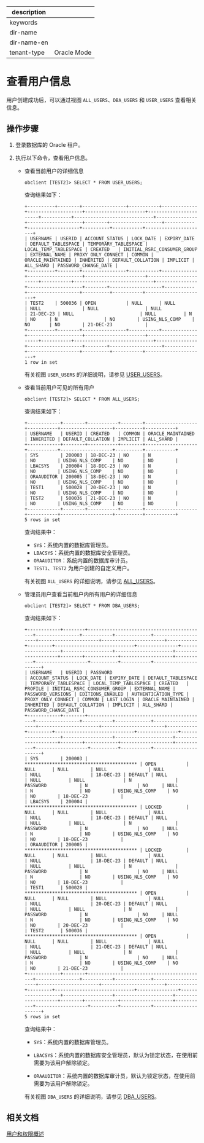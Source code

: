 |description||
|---|---|
|keywords||
|dir-name||
|dir-name-en||
|tenant-type|Oracle Mode|

# 查看用户信息

用户创建成功后，可以通过视图 `ALL_USERS`、`DBA_USERS` 和 `USER_USERS` 查看相关信息。

## 操作步骤

1. 登录数据库的 Oracle 租户。

2. 执行以下命令，查看用户信息。

   * 查看当前用户的详细信息

     ```shell
     obclient [TEST2]> SELECT * FROM USER_USERS;
     ```

      查询结果如下：

      ```shell
      +----------+--------+----------------+-----------+-------------+--------------------+----------------------+-----------------------+-----------+-----------------------------+---------------+--------------------+--------+-------------------+-----------+-------------------+----------+-----------+----------------------+
      | USERNAME | USERID | ACCOUNT_STATUS | LOCK_DATE | EXPIRY_DATE | DEFAULT_TABLESPACE | TEMPORARY_TABLESPACE | LOCAL_TEMP_TABLESPACE | CREATED   | INITIAL_RSRC_CONSUMER_GROUP | EXTERNAL_NAME | PROXY_ONLY_CONNECT | COMMON | ORACLE_MAINTAINED | INHERITED | DEFAULT_COLLATION | IMPLICIT | ALL_SHARD | PASSWORD_CHANGE_DATE |
      +----------+--------+----------------+-----------+-------------+--------------------+----------------------+-----------------------+-----------+-----------------------------+---------------+--------------------+--------+-------------------+-----------+-------------------+----------+-----------+----------------------+
      | TEST2    | 500036 | OPEN           | NULL      | NULL        | NULL               | NULL                 | NULL                  | 21-DEC-23 | NULL                        | NULL          | N                  | NO     | N                 | NO        | USING_NLS_COMP    | NO       | NO        | 21-DEC-23            |
      +----------+--------+----------------+-----------+-------------+--------------------+----------------------+-----------------------+-----------+-----------------------------+---------------+--------------------+--------+-------------------+-----------+-------------------+----------+-----------+----------------------+
      1 row in set
      ```

      有关视图 `USER_USERS` 的详细说明，请参见 [USER_USERS](../../../../../700.reference/700.system-views/500.system-view-of-oracle-mode/200.dictionary-view-of-oracle-mode/32100.user_users-of-oracle-mode.md)。

   * 查看当前用户可见的所有用户

      ```shell
      obclient [TEST2]> SELECT * FROM ALL_USERS;
      ```

      查询结果如下：

      ```shell
      +------------+--------+-----------+--------+-------------------+-----------+-------------------+----------+-----------+
      | USERNAME   | USERID | CREATED   | COMMON | ORACLE_MAINTAINED | INHERITED | DEFAULT_COLLATION | IMPLICIT | ALL_SHARD |
      +------------+--------+-----------+--------+-------------------+-----------+-------------------+----------+-----------+
      | SYS        | 200003 | 18-DEC-23 | NO     | N                 | NO        | USING_NLS_COMP    | NO       | NO        |
      | LBACSYS    | 200004 | 18-DEC-23 | NO     | N                 | NO        | USING_NLS_COMP    | NO       | NO        |
      | ORAAUDITOR | 200005 | 18-DEC-23 | NO     | N                 | NO        | USING_NLS_COMP    | NO       | NO        |
      | TEST1      | 500028 | 20-DEC-23 | NO     | N                 | NO        | USING_NLS_COMP    | NO       | NO        |
      | TEST2      | 500036 | 21-DEC-23 | NO     | N                 | NO        | USING_NLS_COMP    | NO       | NO        |
      +------------+--------+-----------+--------+-------------------+-----------+-------------------+----------+-----------+
      5 rows in set
      ```

      查询结果中：

      * `SYS`：系统内置的数据库管理员。
      * `LBACSYS`：系统内置的数据库安全管理员。
      * `ORAAUDITOR`：系统内置的数据库审计员。
      * `TEST1`、`TEST2` 为用户创建的自定义用户。

      有关视图 `ALL_USERS` 的详细说明，请参见 [ALL_USERS](../../../../../700.reference/700.system-views/500.system-view-of-oracle-mode/200.dictionary-view-of-oracle-mode/4200.all_users-of-oracle-mode.md)。

   * 管理员用户查看当前租户内所有用户的详细信息

      ```shell
      obclient [TEST2]> SELECT * FROM DBA_USERS;
      ```

      查询结果如下：

      ```shell
      +------------+--------+-------------------------------------------+----------------+-----------+-------------+--------------------+----------------------+-----------------------+-----------+---------+-----------------------------+---------------+-------------------+------------------+---------------------+--------------------+--------+------------+-------------------+-----------+-------------------+----------+-----------+----------------------+
      | USERNAME   | USERID | PASSWORD                                  | ACCOUNT_STATUS | LOCK_DATE | EXPIRY_DATE | DEFAULT_TABLESPACE | TEMPORARY_TABLESPACE | LOCAL_TEMP_TABLESPACE | CREATED   | PROFILE | INITIAL_RSRC_CONSUMER_GROUP | EXTERNAL_NAME | PASSWORD_VERSIONS | EDITIONS_ENABLED | AUTHENTICATION_TYPE | PROXY_ONLY_CONNECT | COMMON | LAST_LOGIN | ORACLE_MAINTAINED | INHERITED | DEFAULT_COLLATION | IMPLICIT | ALL_SHARD | PASSWORD_CHANGE_DATE |
      +------------+--------+-------------------------------------------+----------------+-----------+-------------+--------------------+----------------------+-----------------------+-----------+---------+-----------------------------+---------------+-------------------+------------------+---------------------+--------------------+--------+------------+-------------------+-----------+-------------------+----------+-----------+----------------------+
      | SYS        | 200003 | ***************************************** | OPEN           | NULL      | NULL        | NULL               | NULL                 | NULL                  | 18-DEC-23 | DEFAULT | NULL                        | NULL          | NULL              | N                | PASSWORD            | N                  | NO     | NULL       | N                 | NO        | USING_NLS_COMP    | NO       | NO        | 18-DEC-23            |
      | LBACSYS    | 200004 | ***************************************** | LOCKED         | NULL      | NULL        | NULL               | NULL                 | NULL                  | 18-DEC-23 | DEFAULT | NULL                        | NULL          | NULL              | N                | PASSWORD            | N                  | NO     | NULL       | N                 | NO        | USING_NLS_COMP    | NO       | NO        | 18-DEC-23            |
      | ORAAUDITOR | 200005 | ***************************************** | LOCKED         | NULL      | NULL        | NULL               | NULL                 | NULL                  | 18-DEC-23 | DEFAULT | NULL                        | NULL          | NULL              | N                | PASSWORD            | N                  | NO     | NULL       | N                 | NO        | USING_NLS_COMP    | NO       | NO        | 18-DEC-23            |
      | TEST1      | 500028 | ***************************************** | OPEN           | NULL      | NULL        | NULL               | NULL                 | NULL                  | 20-DEC-23 | DEFAULT | NULL                        | NULL          | NULL              | N                | PASSWORD            | N                  | NO     | NULL       | N                 | NO        | USING_NLS_COMP    | NO       | NO        | 20-DEC-23            |
      | TEST2      | 500036 | ***************************************** | OPEN           | NULL      | NULL        | NULL               | NULL                 | NULL                  | 21-DEC-23 | DEFAULT | NULL                        | NULL          | NULL              | N                | PASSWORD            | N                  | NO     | NULL       | N                 | NO        | USING_NLS_COMP    | NO       | NO        | 21-DEC-23            |
      +------------+--------+-------------------------------------------+----------------+-----------+-------------+--------------------+----------------------+-----------------------+-----------+---------+-----------------------------+---------------+-------------------+------------------+---------------------+--------------------+--------+------------+-------------------+-----------+-------------------+----------+-----------+----------------------+
      5 rows in set
      ```

      查询结果中：

      * `SYS`：系统内置的数据库管理员。

      * `LBACSYS`：系统内置的数据库安全管理员，默认为锁定状态，在使用前需要为该用户解除锁定。

      * `ORAAUDITOR`：系统内置的数据库审计员，默认为锁定状态，在使用前需要为该用户解除锁定。

      有关视图 `DBA_USERS` 的详细说明，请参见 [DBA_USERS](../../../../../700.reference/700.system-views/500.system-view-of-oracle-mode/200.dictionary-view-of-oracle-mode/11800.dba_users-of-oracle-mode.md)。

## 相关文档

[用户和权限概述](../100.user-and-permission-overview.md)